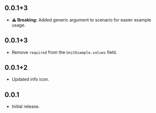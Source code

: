 ## 0.0.1+3

* **⚠️ Breaking:** Added generic argument to scenario for easier example usage.

## 0.0.1+3

* Remove `required` from the `UnitExample.values` field.

## 0.0.1+2

* Updated info icon.

## 0.0.1

* Initial release.
